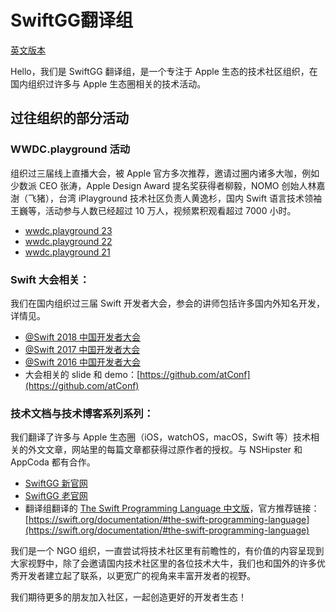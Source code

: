 # SwiftGG翻译组

[英文版本](https://github.com/SwiftGGTeam)

Hello，我们是 SwiftGG 翻译组，是一个专注于 Apple 生态的技术社区组织，在国内组织过许多与 Apple 生态圈相关的技术活动。

## 过往组织的部分活动

### WWDC.playground 活动
组织过三届线上直播大会，被 Apple 官方多次推荐，邀请过圈内诸多大咖，例如少数派 CEO 张涛，Apple Design Award 提名奖获得者柳毅，NOMO 创始人林嘉澍（飞猪），台湾 iPlayground 技术社区负责人黄逸杉，国内 Swift 语言技术领袖王巍等，活动参与人数已经超过 10 万人，视频累积观看超过 7000 小时。

- [wwdc.playground 23](https://wwdc23.swiftgg.team/)
- [wwdc.playground 22](https://wwdc22.swiftgg.team/)
- [wwdc.playground 21](https://wwdc21.swiftgg.team/)

### Swift 大会相关：
我们在国内组织过三届 Swift 开发者大会，参会的讲师包括许多国内外知名开发，详情见。

- [@Swift 2018 中国开发者大会](https://atswift2018.swiftgg.team/)
- [@Swift 2017 中国开发者大会](https://atswift2017.swiftgg.team/)
- [@Swift 2016 中国开发者大会](https://atswift2016.swiftgg.team/)
- 大会相关的 slide 和 demo：[https://github.com/atConf](https://github.com/atConf)

### 技术文档与技术博客系列系列：

我们翻译了许多与 Apple 生态圈（iOS，watchOS，macOS，Swift 等）技术相关的外文文章，网站里的每篇文章都获得过原作者的授权。与 NSHipster 和 AppCoda 都有合作。

- [SwiftGG 新官网](https://swiftgg.team/)
- [SwiftGG 老官网](https://swift.gg/)
- 翻译组翻译的 [The Swift Programming Language 中文版](https://swiftgg.gitbook.io/swift/)，官方推荐链接：[https://swift.org/documentation/#the-swift-programming-language](https://swift.org/documentation/#the-swift-programming-language)

我们是一个 NGO 组织，一直尝试将技术社区里有前瞻性的，有价值的内容呈现到大家视野中，除了会邀请国内技术社区里的各位技术大牛，我们也和国外的许多优秀开发者建立起了联系，以更宽广的视角来丰富开发者的视野。

我们期待更多的朋友加入社区，一起创造更好的开发者生态！
